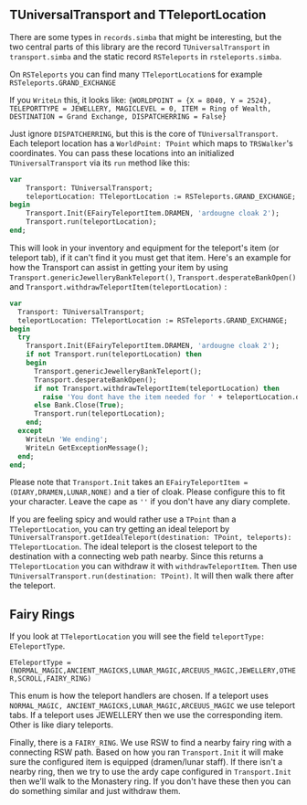 
## TUniversalTransport and TTeleportLocation
There are some types in `records.simba` that might be interesting, but the two central parts of this library are the record `TUniversalTransport` in `transport.simba` and the static record `RSTeleports` in `rsteleports.simba`.

On `RSTeleports` you can find many `TTeleportLocation`s for example `RSTeleports.GRAND_EXCHANGE`

If you `WriteLn` this, it looks like:
`{WORLDPOINT = {X = 8040, Y = 2524}, TELEPORTTYPE = JEWELLERY, MAGICLEVEL = 0, ITEM = Ring of Wealth, DESTINATION = Grand Exchange, DISPATCHERRING = False}`

Just ignore `DISPATCHERRING`, but this is the core of `TUniversalTransport`. Each teleport location has a `WorldPoint: TPoint` which maps to `TRSWalker`'s coordinates. You can pass these locations into an initialized `TUniversalTransport` via its `run` method like this:
```pascal
var
    Transport: TUniversalTransport;
    teleportLocation: TTeleportLocation := RSTeleports.GRAND_EXCHANGE;
begin
    Transport.Init(EFairyTeleportItem.DRAMEN, 'ardougne cloak 2');
    Transport.run(teleportLocation);
end;
```

This will look in your inventory and equipment for the teleport's item (or teleport tab), if it can't find it you must get that item. Here's an example for how the Transport can assist in getting your item by using `Transport.genericJewelleryBankTeleport()`, `Transport.desperateBankOpen()` and `Transport.withdrawTeleportItem(teleportLocation)` :

```pascal
var
  Transport: TUniversalTransport;
  teleportLocation: TTeleportLocation := RSTeleports.GRAND_EXCHANGE;
begin
  try
    Transport.Init(EFairyTeleportItem.DRAMEN, 'ardougne cloak 2');
    if not Transport.run(teleportLocation) then
    begin
      Transport.genericJewelleryBankTeleport();
      Transport.desperateBankOpen();
      if not Transport.withdrawTeleportItem(teleportLocation) then
        raise 'You dont have the item needed for ' + teleportLocation.destination
      else Bank.Close(True);
      Transport.run(teleportLocation);
    end;
  except
    WriteLn 'We ending';
    WriteLn GetExceptionMessage();
  end;
end; 
```

Please note that `Transport.Init` takes an `EFairyTeleportItem = (DIARY,DRAMEN,LUNAR,NONE)` and a tier of cloak. Please configure this to fit your character. Leave the cape as `''` if you don't have any diary complete.

If you are feeling spicy and would rather use a `TPoint` than a `TTeleportLocation`, you can try getting an ideal teleport by `TUniversalTransport.getIdealTeleport(destination: TPoint, teleports): TTeleportLocation`. The ideal teleport is the closest teleport to the destination with a connecting web path nearby. Since this returns a `TTeleportLocation` you can withdraw it with `withdrawTeleportItem`. Then use `TUniversalTransport.run(destination: TPoint)`. It will then walk there after the teleport.

## Fairy Rings
If you look at `TTeleportLocation` you will see the field `teleportType: ETeleportType`. 

`ETeleportType = (NORMAL_MAGIC,ANCIENT_MAGICKS,LUNAR_MAGIC,ARCEUUS_MAGIC,JEWELLERY,OTHER,SCROLL,FAIRY_RING)`

This enum is how the teleport handlers are chosen. If a teleport uses `NORMAL_MAGIC, ANCIENT_MAGICKS,LUNAR_MAGIC,ARCEUUS_MAGIC` we use teleport tabs. If a teleport uses JEWELLERY then we use the corresponding item. Other is like diary teleports.

Finally, there is a `FAIRY_RING`. We use RSW to find a nearby fairy ring with a  connecting RSW path. Based on how you ran `Transport.Init` it will make sure the configured item is equipped (dramen/lunar staff). If there isn't a nearby ring, then we try to use the ardy cape configured in `Transport.Init` then we'll walk to the Monastery ring. If you don't have these then you can do something similar and just withdraw them.
